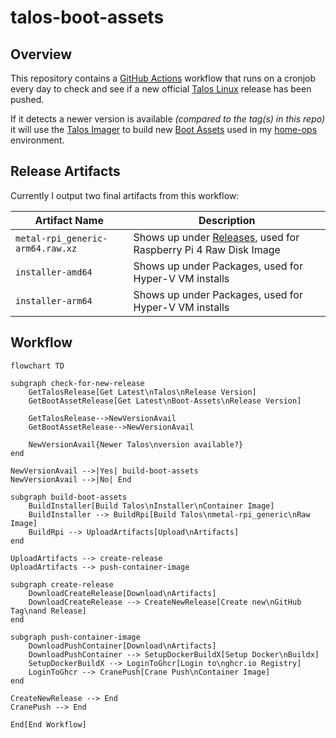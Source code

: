 # talos-boot-assets

## Overview

This repository contains a [GitHub Actions](https://docs.github.com/en/actions) workflow that runs on a cronjob every 
day to check and see if a new official [Talos Linux](https://github.com/siderolabs/talos) release has been pushed.

If it detects a newer version is available _(compared to the tag(s) in this repo)_ it will use the 
[Talos Imager](https://github.com/siderolabs/talos/tree/v1.5.0/pkg/imager) to build new 
[Boot Assets](https://www.talos.dev/v1.5/talos-guides/install/boot-assets/) used in my 
[home-ops](https://github.com/justingarfield/home-ops) environment.

## Release Artifacts

Currently I output two final artifacts from this workflow:

| Artifact Name | Description |
|-|-|
| `metal-rpi_generic-arm64.raw.xz` | Shows up under [Releases](https://github.com/justingarfield/talos-boot-assets/releases), used for Raspberry Pi 4 Raw Disk Image |
| `installer-amd64`                | Shows up under Packages, used for Hyper-V VM installs |
| `installer-arm64`                | Shows up under Packages, used for Hyper-V VM installs |

## Workflow

```mermaid
flowchart TD

subgraph check-for-new-release
    GetTalosRelease[Get Latest\nTalos\nRelease Version]
    GetBootAssetRelease[Get Latest\nBoot-Assets\nRelease Version]

    GetTalosRelease-->NewVersionAvail
    GetBootAssetRelease-->NewVersionAvail

    NewVersionAvail{Newer Talos\nversion available?}
end

NewVersionAvail -->|Yes| build-boot-assets
NewVersionAvail -->|No| End

subgraph build-boot-assets
    BuildInstaller[Build Talos\nInstaller\nContainer Image]
    BuildInstaller --> BuildRpi[Build Talos\nmetal-rpi_generic\nRaw Image]
    BuildRpi --> UploadArtifacts[Upload\nArtifacts]
end

UploadArtifacts --> create-release
UploadArtifacts --> push-container-image

subgraph create-release
    DownloadCreateRelease[Download\nArtifacts]
    DownloadCreateRelease --> CreateNewRelease[Create new\nGitHub Tag\nand Release]
end

subgraph push-container-image
    DownloadPushContainer[Download\nArtifacts]
    DownloadPushContainer --> SetupDockerBuildX[Setup Docker\nBuildx]
    SetupDockerBuildX --> LoginToGhcr[Login to\nghcr.io Registry]
    LoginToGhcr --> CranePush[Crane Push\nContainer Image]
end

CreateNewRelease --> End
CranePush --> End

End[End Workflow]
```
